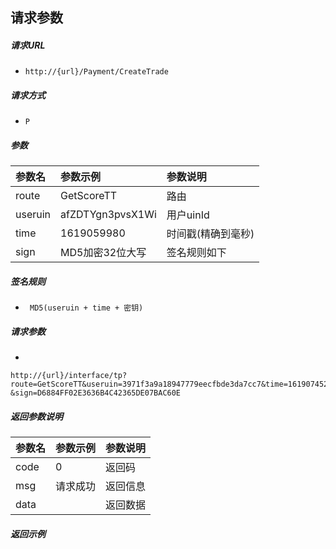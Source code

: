 ## 请求参数

##### 请求URL
-  ` http://{url}/Payment/CreateTrade `
  
##### 请求方式
- ` P ` 

##### 参数

|参数名|参数示例|参数说明|
|:----|:----|:-----
|route | GetScoreTT |  路由
|useruin | afZDTYgn3pvsX1Wi | 用户uinId
|time | 1619059980 | 时间戳(精确到毫秒)
|sign | MD5加密32位大写 | 签名规则如下

##### 签名规则

- ` MD5(useruin + time + 密钥)`

##### 请求参数
- 
``` 
http://{url}/interface/tp?route=GetScoreTT&useruin=3971f3a9a18947779eecfbde3da7cc7&time=1619074527080
&sign=D6884FF02E3636B4C42365DE07BAC60E
```

##### 返回参数说明 

|参数名|参数示例|参数说明|
|:-----  |:-----|-----|
|code | 0 | 返回码|
|msg | 请求成功 | 返回信息|
|data |  | 返回数据|

##### 返回示例 

``` 

```




